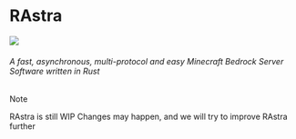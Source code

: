 # RAstra
<picture>
  <img src="https://github.com/Adrian8115/RAstra/blob/1d35cc8c7f3210497d9b747c0b5fe272d71ca4d6/assets/RAstra_banner.png">
</picture>

###### A fast, asynchronous, multi-protocol and easy Minecraft Bedrock Server Software written in Rust

> [!NOTE]
> RAstra is still WIP
> Changes may happen, and we will try to improve RAstra further
